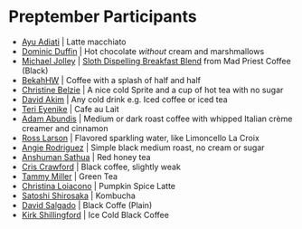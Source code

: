 <!-- Add yourself to this file with your name, link to your GitHub profile, and your favorite coffee (or any other drink that you like!) -->

<!-- Please don't type or change anything above here. Work on your changes below. -->

# Preptember Participants

- [Ayu Adiati](https://github.com/adiati98) | Latte macchiato
- [Dominic Duffin](https://github.com/dominicduffin1) | Hot chocolate _without_ cream and marshmallows
- [Michael Jolley](http://github.com/michaeljolley) | [Sloth Dispelling Breakfast Blend](https://madpriestcoffee.com/collections/coffee/products/sloth-dispelling-breakfast-blend) from Mad Priest Coffee (Black)
- [BekahHW](https://github.com/bekahhw) | Coffee with a splash of half and half
- [Christine Belzie](https://github.com/CBID2) | A nice cold Sprite and a cup of hot tea with no sugar
- [David Akim](https://github.com/david-001) | Any cold drink e.g. Iced coffee or iced tea
- [Teri Eyenike](https://github.com/terieyenike) | Cafe au Lait
- [Adam Abundis](https://github.com/abuna1985) | Medium or dark roast coffee with whipped Italian crème creamer and cinnamon
- [Ross Larson](https://github.com/zo0o0ot) | Flavored sparkling water, like Limoncello La Croix
- [Angie Rodriguez](https://github.com/ARodriguezHacks) | Simple black medium roast, no cream or sugar
- [Anshuman Sathua](https://github.com/anshu-21) | Red honey tea
- [Cris Crawford](https://github.com/cmcrawford2) | Black coffee, slightly weak
- [Tammy Miller](https://github.com/tgmiller5) | Green Tea
- [Christina Loiacono](https://github.com/christina-ml) | Pumpkin Spice Latte
- [Satoshi Shirosaka](https://github.com/Satoshi-Sh) | Kombucha
- [David Salgado](https://github.com/davidgsalgado) | Black Coffe (Plain)
- [Kirk Shillingford](https://github.com/tkshill) | Ice Cold Black Coffee 

